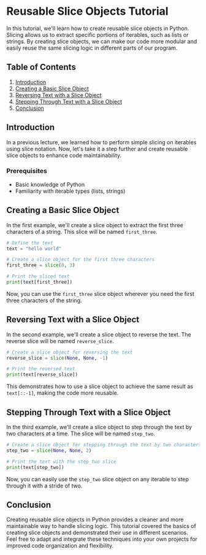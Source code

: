 
# Reusable Slice Objects Tutorial

In this tutorial, we'll learn how to create reusable slice objects in Python. Slicing allows us to extract specific portions of iterables, such as lists or strings. By creating slice objects, we can make our code more modular and easily reuse the same slicing logic in different parts of our program.

## Table of Contents

1. [Introduction](#introduction)
2. [Creating a Basic Slice Object](#creating-a-basic-slice-object)
3. [Reversing Text with a Slice Object](#reversing-text-with-a-slice-object)
4. [Stepping Through Text with a Slice Object](#stepping-through-text-with-a-slice-object)
5. [Conclusion](#conclusion)

## Introduction

In a previous lecture, we learned how to perform simple slicing on iterables using slice notation. Now, let's take it a step further and create reusable slice objects to enhance code maintainability.

### Prerequisites

- Basic knowledge of Python
- Familiarity with iterable types (lists, strings)

## Creating a Basic Slice Object

In the first example, we'll create a slice object to extract the first three characters of a string. This slice will be named `first_three`.

```python
# Define the text
text = "hello world"

# Create a slice object for the first three characters
first_three = slice(0, 3)

# Print the sliced text
print(text[first_three])
```

Now, you can use the `first_three` slice object wherever you need the first three characters of the string.

## Reversing Text with a Slice Object

In the second example, we'll create a slice object to reverse the text. The reverse slice will be named `reverse_slice`.

```python
# Create a slice object for reversing the text
reverse_slice = slice(None, None, -1)

# Print the reversed text
print(text[reverse_slice])
```

This demonstrates how to use a slice object to achieve the same result as `text[::-1]`, making the code more reusable.

## Stepping Through Text with a Slice Object

In the third example, we'll create a slice object to step through the text by two characters at a time. The slice will be named `step_two`.

```python
# Create a slice object for stepping through the text by two characters
step_two = slice(None, None, 2)

# Print the text with the step_two slice
print(text[step_two])
```

Now, you can easily use the `step_two` slice object on any iterable to step through it with a stride of two.

## Conclusion

Creating reusable slice objects in Python provides a cleaner and more maintainable way to handle slicing logic. This tutorial covered the basics of creating slice objects and demonstrated their use in different scenarios. Feel free to adapt and integrate these techniques into your own projects for improved code organization and flexibility.
